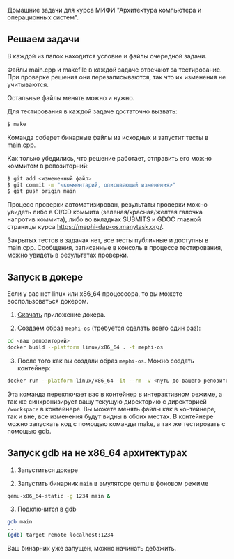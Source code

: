 Домашние задачи для курса МИФИ "Архитектура компьютера и операционных систем".

## Решаем задачи

В каждой из папок находится условие и файлы очередной задачи.

Файлы main.cpp и makefile в каждой задаче отвечают за тестирование. При проверке решения они перезаписываются, так что их изменения не учитываются.

Остальные файлы менять можно и нужно.

Для тестирования в каждой задаче достаточно вызвать:
```bash
$ make
```

Команда соберет бинарные файлы из исходных и запустит тесты в main.cpp.

Как только убедились, что решение работает, отправить его можно коммитом в репозиторний:
```bash
$ git add <измененный файл>
$ git commit -m "<комментарий, описывающий изменения>"
$ git push origin main
```

Процесс проверки автоматизирован, результаты проверки можно увидеть либо в CI/CD коммита (зеленая/красная/желтая галочка напротив коммита), либо во вкладках SUBMITS и GDOC главной страницы курса https://mephi-dap-os.manytask.org/.

Закрытых тестов в задачах нет, все тесты публичные и доступны в main.cpp. Сообщения, записанные в консоль в процессе тестирования, можно увидеть в результатах проверки.

## Запуск в докере

Если у вас нет linux или x86_64 процессора, то вы можете воспользоваться докером.

1) [Скачать](https://www.docker.com/products/docker-desktop/) приложение докера.

2) Создаем образ `mephi-os` (требуется сделать всего один раз):
```bash
cd <ваш репозиторий>
docker build --platform linux/x86_64 . -t mephi-os
```

3) После того как вы создали образ `mephi-os`. Можно создать контейнер:
```bash
docker run --platform linux/x86_64 -it --rm -v <путь до вашего репозитория>:/workspace mephi-os bash
```

Эта команда переключает вас в контейнер в интерактивном режиме, а так же синхронизирует вашу текущую директорию с директорией `/workspace` в контейнере. Вы можете менять файлы как в контейнере, так и вне, все изменения будут видны в обоих местах. 
В контейнере можно запускать код с помощью команды make, а так же тестировать с помощью gdb.

## Запуск gdb на не x86_64 архитектурах

1) Запуститься докере

2) Запустить бинарник `main` в эмуляторе qemu в фоновом режиме
```bash
qemu-x86_64-static -g 1234 main &
```

3) Подключится в gdb
```bash
gdb main
...
(gdb) target remote localhost:1234
```

Ваш бинарник уже запущен, можно начинать дебажить.

